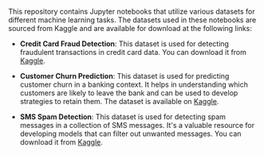 This repository contains Jupyter notebooks that utilize various datasets for different machine learning tasks. The datasets used in these notebooks are sourced from Kaggle and are available for download at the following links:

- **Credit Card Fraud Detection**: This dataset is used for detecting fraudulent transactions in credit card data. You can download it from [Kaggle](https://www.kaggle.com/datasets/kartik2112/fraud-detection).

- **Customer Churn Prediction**: This dataset is used for predicting customer churn in a banking context. It helps in understanding which customers are likely to leave the bank and can be used to develop strategies to retain them. The dataset is available on [Kaggle](https://www.kaggle.com/datasets/shantanudhakadd/bank-customer-churn-prediction).

- **SMS Spam Detection**: This dataset is used for detecting spam messages in a collection of SMS messages. It's a valuable resource for developing models that can filter out unwanted messages. You can download it from [Kaggle](https://www.kaggle.com/datasets/uciml/sms-spam-collection-dataset).
